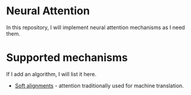 # Neural Attention

In this repository, I will implement neural attention mechanisms as I need them.

# Supported mechanisms

If I add an algorithm, I will list it here.

 * [Soft alignments](https://arxiv.org/abs/1409.0473) - attention traditionally used for machine translation.
